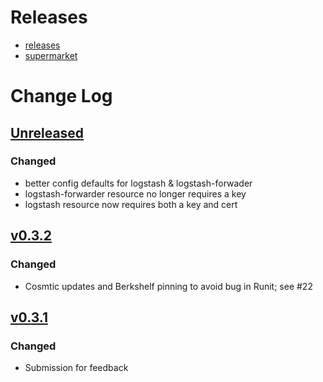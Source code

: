 # Releases
- [releases]
- [supermarket]

# Change Log

## [Unreleased][unreleased]
### Changed
- better config defaults for logstash & logstash-forwader
- logstash-forwarder resource no longer requires a key
- logstash resource now requires both a key and cert

## [v0.3.2] 
### Changed
- Cosmtic updates and Berkshelf pinning to avoid bug in Runit; see #22

## [v0.3.1] 
### Changed
- Submission for feedback

[unreleased]: https://github.com/dearing/ellk/compare/v3.2.0...HEAD
[v0.3.2]: https://github.com/dearing/ellk/compare/v0.3.2...v0.3.3
[v0.3.1]: https://github.com/dearing/ellk/compare/v0.3.1...v0.3.2
[releases]: https://github.com/dearing/ellk/releases
[supermarket]: https://supermarket.chef.io/cookbooks/ellk